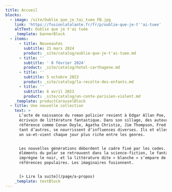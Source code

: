 ```yaml
---
title: Accueil
blocks:
  - image: /site/Oublie_que_je_tai_tuee_FB.jpg
    link: 'https://fusionlatalante.fr/fr/p/oublie-que-je-t''ai-tuee'
    altText: Oublie que je t'ai tuée
    _template: bannerBlock
  - items:
      - title: Nouveautés
        subtitle: 21 mars 2024
        product: _site/catalog/oublie-que-je-t'ai-tuee.md
      - title: ''
        subtitle: ' 8 février 2024'
        product: _site/catalog/hotel-carthagene.md
      - title: ''
        subtitle: 5 octobre 2023
        product: _site/catalog/la-recolte-des-enfants.md
      - title: ''
        subtitle: 6 avril 2023
        product: _site/catalog/un-conte-parisien-violent.md
    _template: productCarouselBlock
  - title: Une nouvelle collection
    text: >
      L’acte de naissance du roman policier revient à Edgar Allan Poe, poète et
      écrivain de littérature fantastique. Dans son sillage, des auteurs de
      référence comme Conan Doyle, Agatha Christie, Jim Thompson, Fred Vargas et
      tant d’autres, se nourrissent d’influences diverses. Ils et elles ont créé
      un va-et-vient chaque jour plus riche entre les genres.


      Les nouvelles générations débordent le cadre fixé par les codes. Les
      éléments du polar se retrouvent dans la science-fiction, le fantastique
      imprègne le noir, et la littérature dite « blanche » s’empare de ces
      références populaires. Les imaginaires fusionnent.


      [> Lire la suite](/page/a-propos)
    _template: textBlock
---
```


